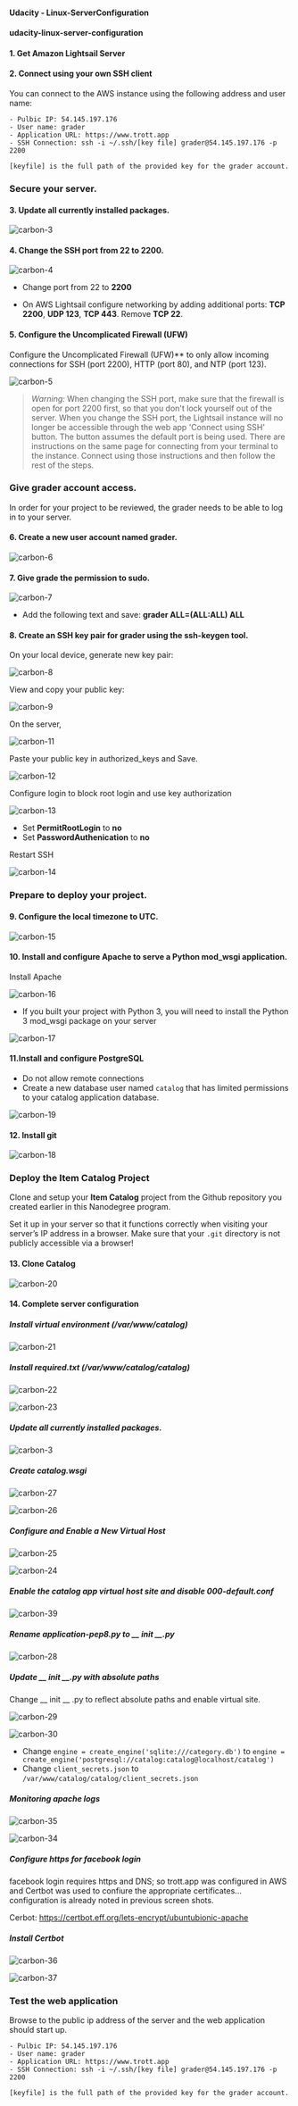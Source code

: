 #### Udacity - Linux-ServerConfiguration







#### udacity-linux-server-configuration





#### 1. Get Amazon Lightsail Server

#### 2. Connect using your own SSH client

You can connect to the AWS instance using the following address and user name:
```
- Pulbic IP: 54.145.197.176
- User name: grader
- Application URL: https://www.trott.app
- SSH Connection: ssh -i ~/.ssh/[key file] grader@54.145.197.176 -p 2200
```

```
[keyfile] is the full path of the provided key for the grader account.
```


### Secure your server.

#### 3. Update all currently installed packages.

![carbon-3](/screenshots/carbon-3.png?raw=true)

#### 4. Change the SSH port from **22** to **2200**. 

![carbon-4](/screenshots/carbon-4.png?raw=true)

- Change port from 22 to  **2200**

- On AWS Lightsail configure networking by adding additional ports: **TCP 2200**, **UDP 123**, **TCP 443**. Remove **TCP 22**.



#### 5. Configure the Uncomplicated Firewall (UFW)

Configure the Uncomplicated Firewall (UFW)** to only allow incoming connections for SSH (port 2200), HTTP (port 80), and NTP (port 123).

![carbon-5](/screenshots/carbon-5.png?raw=true)

> *Warning:* When changing the SSH port, make sure that the firewall is open for port 2200 first, so that you don't lock yourself out of the server. When you change the SSH port, the Lightsail instance will no longer be accessible through the web app 'Connect using SSH' button. The button assumes the default port is being used. There are instructions on the same page for connecting from your terminal to the instance. Connect using those instructions and then follow the rest of the steps.





### Give grader account access.

In order for your project to be reviewed, the grader needs to be able to log in to your server.



#### 6. Create a new user account named grader.

![carbon-6](/screenshots/carbon-6.png?raw=true)

#### 7. Give grade the permission to sudo.

![carbon-7](/screenshots/carbon-7.png?raw=true)

- Add the following text and save: **grader ALL=(ALL:ALL) ALL**



#### 8. Create an SSH key pair for grader using the ssh-keygen tool.



On your local device, generate new key pair:

![carbon-8](/screenshots/carbon-8.png?raw=true)

View and copy your public key:

![carbon-9](/screenshots/carbon-9.png?raw=true)

On the server, 

![carbon-11](/screenshots/carbon-11.png?raw=true)

Paste your public key  in authorized_keys and Save.

![carbon-12](/screenshots/carbon-12.png?raw=true)

Configure login to block root login and use key authorization

![carbon-13](/screenshots/carbon-13.png?raw=true)

- Set **PermitRootLogin** to **no**
- Set **PasswordAuthenication** to  **no**



Restart SSH

![carbon-14](/screenshots/carbon-14.png?raw=true)





### Prepare to deploy your project.



#### 9. Configure the local timezone to UTC.

![carbon-15](/screenshots/carbon-15.png?raw=true)

#### 10. Install and configure Apache to serve a Python mod_wsgi application.

Install Apache

![carbon-16](/screenshots/carbon-16.png?raw=true)

- If you built your project with Python 3, you will need to install the Python 3 mod_wsgi package on your server

![carbon-17](/screenshots/carbon-17.png?raw=true)

#### 11.Install and configure PostgreSQL

- Do not allow remote connections
- Create a new database user named `catalog` that has limited permissions to your catalog application database.

![carbon-19](/screenshots/carbon-19.png?raw=true)

#### 12. Install git

![carbon-18](/screenshots/carbon-18.png?raw=true)



### Deploy the Item Catalog Project



Clone and setup your **Item Catalog** project from the Github repository you created earlier in this Nanodegree program.

Set it up in your server so that it functions correctly when visiting your server’s IP address in a browser. Make sure that your `.git` directory is not publicly accessible via a browser!



#### 13. Clone Catalog

![carbon-20](/screenshots/carbon-20.png?raw=true)

#### 14. Complete server configuration



##### Install virtual environment (/var/www/catalog)

![carbon-21](/screenshots/carbon-21.png?raw=true)

##### Install required.txt (/var/www/catalog/catalog)

![carbon-22](/screenshots/carbon-22.png?raw=true)

![carbon-23](/screenshots/carbon-23.png?raw=true)



##### Update all currently installed packages.

![carbon-3](/screenshots/carbon-3.png?raw=true)

##### Create catalog.wsgi

![carbon-27](/screenshots/carbon-27.png?raw=true)

![carbon-26](/screenshots/carbon-26.png?raw=true)



##### Configure and Enable a New Virtual Host

![carbon-25](/screenshots/carbon-25.png?raw=true)

![carbon-24](/screenshots/carbon-24.png?raw=true)



##### Enable the catalog app virtual host site and disable 000-default.conf

![carbon-39](/screenshots/carbon-39.png?raw=true)

##### Rename application-pep8.py to __ init __.py

![carbon-28](/screenshots/carbon-28.png?raw=true)



##### Update __ init __.py with absolute paths

Change __ init  __ .py to reflect  absolute paths and enable virtual site.

![carbon-29](/screenshots/carbon-29.png?raw=true)

![carbon-30](/screenshots/carbon-30.png?raw=true)

- Change `engine = create_engine('sqlite:///category.db')` to `engine = create_engine('postgresql://catalog:catalog@localhost/catalog')`
- Change `client_secrets.json`  to `/var/www/catalog/catalog/client_secrets.json`



##### Monitoring apache logs

![carbon-35](/screenshots/carbon-35.png?raw=true)

![carbon-34](/screenshots/carbon-34.png?raw=true)

##### Configure https for facebook login

facebook login requires https and DNS; so trott.app was configured in AWS and Certbot was used to confiure the appropriate certificates... configuration is already noted in previous screen shots.



Cerbot: https://certbot.eff.org/lets-encrypt/ubuntubionic-apache



##### Install Certbot

![carbon-36](/screenshots/carbon-36.png?raw=true)

![carbon-37](/screenshots/carbon-37.png?raw=true)



### Test the web application

Browse to the public ip address of the server and the web application should start up.

```
- Pulbic IP: 54.145.197.176
- User name: grader
- Application URL: https://www.trott.app
- SSH Connection: ssh -i ~/.ssh/[key file] grader@54.145.197.176 -p 2200
```

```
[keyfile] is the full path of the provided key for the grader account.
```

